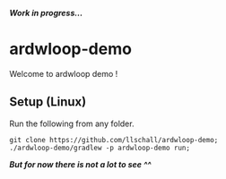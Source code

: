 ***Work in progress...***

# ardwloop-demo

Welcome to ardwloop demo !

## Setup (Linux)

Run the following from any folder.

```
git clone https://github.com/llschall/ardwloop-demo;
./ardwloop-demo/gradlew -p ardwloop-demo run;
```

***But for now there is not a lot to see ^^***
